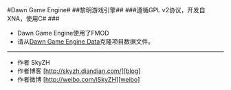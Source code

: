#Dawn Game Engine#
##黎明游戏引擎##
###遵循GPL v2协议，开发自XNA，使用C# ###

* Dawn Game Engine使用了FMOD
* 请从[Dawn Game Engine Data][DGEData]克隆项目数据文件。

[DGEData]:https://git.oschina.net/SkyZH/Dawn_XNA_Data

***
* 作者 SkyZH
* 作者博客 [http://skyzh.diandian.com/][blog]
* 作者微博 [http://weibo.com/iSkyZH][weibo]

[blog]:http://skyzh.diandian.com/
[weibo]:http://weibo.com/iSkyZH/